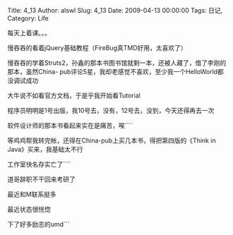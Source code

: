 Title: 4_13
Author: alswl
Slug: 4_13
Date: 2009-04-13 00:00:00
Tags: 日记, 
Category: Life

每天上着课。。。

慢吞吞的看着jQuery基础教程（FireBug真TMD好用，太喜欢了）

慢吞吞的学着Struts2，孙鑫的那本书图书馆就剩一本，还被人藏了，借了李刚的那本，虽然China-
pub评论5星，我却老感觉不喜欢，至少我一个HelloWorld都没调试成功

大牛说不如看官方文档，于是乎我开始看Tutorial

程序员明明是1号出版，我10号去，没有，12号去，没到，今天还得再去一次

软件设计师的那本书看起来实在是痛苦，唉````

等鸡鸡帮我转完帐，还得在China-pub上买几本书，得把第四版的《Think in Java》买来，我基础太不行

工作室快名存实亡了````

道哥辞职不干回来考研了

最近和M联系挺多

最近状态很恍惚

下了好多励志的umd```

